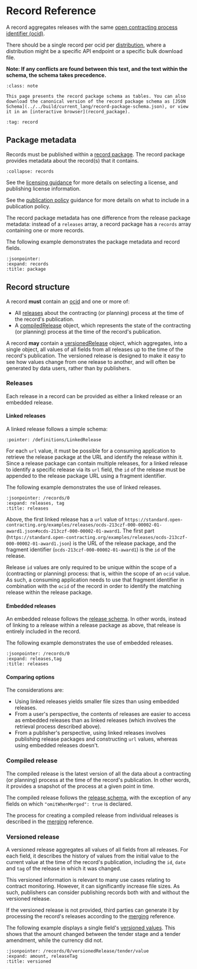 # Record Reference

A record aggregates releases with the same [open contracting process identifier (ocid)](identifiers.md#open-contracting-process-identifier-ocid).

There should be a single record per ocid per [distribution](https://www.w3.org/TR/vocab-dcat-2/#Class:Distribution), where a distribution might be a specific API endpoint or a specific bulk download file.

**Note: If any conflicts are found between this text, and the text within the schema, the schema takes precedence.**

```{admonition} Browsing the schema
:class: note

This page presents the record package schema as tables. You can also download the canonical version of the record package schema as [JSON Schema](../../build/current_lang/record-package-schema.json), or view it in an [interactive browser](record_package).
```

```{workedexamplelist} The following worked examples are available for records
:tag: record
```

## Package metadata

Records must be published within a [record package](record_package). The record package provides metadata about the record(s) that it contains.

```{jsonschema} ../../build/current_lang/record-package-schema.json
:collapse: records
```

See the [licensing guidance](../guidance/publish.md#license-your-data) for more details on selecting a license, and publishing license information.

See the [publication policy](../guidance/publish.md#finalize-your-publication-policy) guidance for more details on what to include in a publication policy.

The record package metadata has one difference from the release package metadata: instead of a `releases` array, a record package has a `records` array containing one or more records.

The following example demonstrates the package metadata and record fields.

```{jsoninclude} ../examples/merging/updates/versioned.json
:jsonpointer:
:expand: records
:title: package
```

## Record structure

A record **must** contain an [ocid](identifiers.md#open-contracting-process-identifier-ocid) and one or more of:

* All [releases](#releases) about the contracting (or planning) process at the time of the record's publication.
* A [compiledRelease](#compiled-release) object, which represents the state of the contracting (or planning) process at the time of the record's publication.

A record **may** contain a [versionedRelease](#versioned-release) object, which aggregates, into a single object, all values of all fields from all releases up to the time of the record's publication. The versioned release is designed to make it easy to see how values change from one release to another, and will often be generated by data users, rather than by publishers.

### Releases

Each release in a record can be provided as either a linked release or an embedded release.

#### Linked releases

A linked release follows a simple schema:

```{jsonschema} ../../build/current_lang/record-package-schema.json
:pointer: /definitions/LinkedRelease
```

For each `url` value, it must be possible for a consuming application to retrieve the release package at the URL and identify the release within it. Since a release package can contain multiple releases, for a linked release to identify a specific release via its `url` field, the `id` of the release must be appended to the release package URL using a fragment identifier.

The following example demonstrates the use of linked releases.

```{jsoninclude} ../examples/merging/updates/versioned.json
:jsonpointer: /records/0
:expand: releases, tag
:title: releases
```

Above, the first linked release has a `url` value of `https://standard.open-contracting.org/examples/releases/ocds-213czf-000-00002-01-award1.json#ocds-213czf-000-00002-01-award1`. The first part (`https://standard.open-contracting.org/examples/releases/ocds-213czf-000-00002-01-award1.json`) is the URL of the release package, and the fragment identifier (`ocds-213czf-000-00002-01-award1`) is the `id` of the release.

Release `id` values are only required to be unique within the scope of a (contracting or planning) process: that is, within the scope of an `ocid` value. As such, a consuming application needs to use that fragment identifier in combination with the `ocid` of the record in order to identify the matching release within the release package.

#### Embedded releases

An embedded release follows the [release schema](reference). In other words, instead of linking to a release within a release package as above, that release is entirely included in the record.

The following example demonstrates the use of embedded releases.

```{jsoninclude} ../examples/merging/embedded_releases.json
:jsonpointer: /records/0
:expand: releases,tag
:title: releases
```

#### Comparing options

The considerations are:

* Using linked releases yields smaller file sizes than using embedded releases.
* From a user's perspective, the contents of releases are easier to access as embedded releases than as linked releases (which involves the retrieval process described above).
* From a publisher's perspective, using linked releases involves publishing release packages and constructing `url` values, whereas using embedded releases doesn't.

### Compiled release

The compiled release is the latest version of all the data about a contracting (or planning) process at the time of the record's publication. In other words, it provides a snapshot of the process at a given point in time.

The compiled release follows the [release schema](reference), with the exception of any fields on which `"omitWhenMerged": true` is declared.

The process for creating a compiled release from individual releases is described in the [merging](merging) reference.

### Versioned release

A versioned release aggregates all values of all fields from all releases. For each field, it describes the history of values from the initial value to the current value at the time of the record's publication, including the `id`, `date` and `tag` of the release in which it was changed.

This versioned information is relevant to many use cases relating to contract monitoring. However, it can significantly increase file sizes. As such, publishers can consider publishing records both with and without the versioned release.

If the versioned release is not provided, third parties can generate it by processing the record's releases according to the [merging](merging) reference.

The following example displays a single field's [versioned values](merging.md#versioned-values). This shows that the amount changed between the tender stage and a tender amendment, while the currency did not.

```{jsoninclude} ../examples/merging/updates/versioned.json
:jsonpointer: /records/0/versionedRelease/tender/value
:expand: amount, releaseTag
:title: versioned
```
